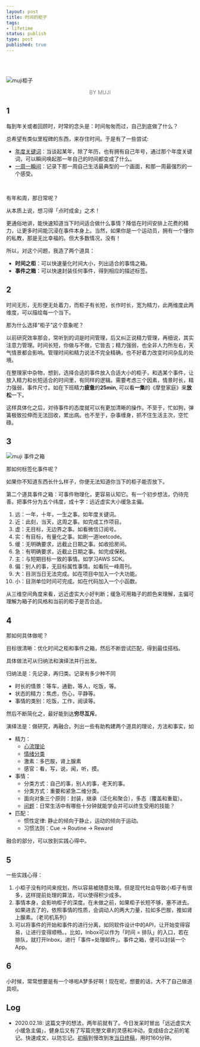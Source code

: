 ```yaml
--- 
layout: post
title: 时间的柜子
tags: 
- lifetime
status: publish
type: post
published: true
---
```


<br>
<br>


![muji柜子](https://i.imgur.com/fxd9xy7.jpg) 
<center><font color="grey">BY MUJI</font>  </center>


## 1

每到年关或者回顾时，时常的念头是：时间匆匆而过，自己到底做了什么？

总希望有类似里程碑的东西，来存住时间。于是有了一些尝试: 

* [年度关键词](https://willwang.cc/about/)：当谈起某年，除了年历，也有拥有自己年号，通过那个年度关键词，可以瞬间唤起那一年自己的时间都变成了什么。
* [一周一瞬间](https://www.dropbox.com/sh/6vejwql3mdufmc2/AAAD0nQzMt1Gatd8I4zNUKqoa?dl=0)：记录下那一周自己生活最典型的一个画面，和那一周最强烈的一个感受。

<br>

有年和周，那日常呢？

从本质上说，想习得「点时成金」之术！

更通俗地讲，能快速知道当下时间适合做什么事情？降低在时间安排上花费的精力，让更多时间能沉浸在事件本身上。当然，如果你是一个运动员，拥有一个懂你的私教，那是无比幸福的。但大多数情况，没有！

所以，对这个问题，我造了两个道具：

- **时间之柜**：可以快速量化时间大小，列出适合的事情之箱。
- **事件之箱**：可以快速封装任何事件，得到相应的描述标签。


## 2


时间无形，无形便无处着力，而柜子有长短，长作时长，宽为精力，此两维度此两维度，可以描绘每一个当下。

那为什么选择“柜子”这个意象呢？

以前研究效率那会，常听到的词是时间管理，后又纠正说精力管理，再细说，其实注意力管理。时间长短，你做与不做，它皆去；精力强弱，也全非人力所左右，天气情景都会影响。管理时间和精力说法不完全精确，也不好着力改变时间杂乱的处境。

在整理家中杂物，想到，选择合适的事件放入合适大小的柜子，和选某个事件，让放入精力和长短适合的时间里，有同样的逻辑。需要考虑三个因素，情景时长，精力强弱，事件尺寸。如在下班精力**疲惫**的**25min**, 可以看**一集**的《摩登家庭》来**放松**一下。

这样具体化之后，对待事件的态度就可以有更加清晰的操作。不至于，忙如狗，弹簧极致拉伸而无法回收，累出病。也不至于，杂事缠身，抓不住生活主次，空忙碌。

## 3

![muji 事件之箱](https://i.imgur.com/PKyEaYY.png)

那如何标签化事件呢？

如果你不知道东西长什么样子，你便无法知道你当下的柜子能否放下。

第二个道具事件之箱：可事件物理化，更容易认知它。有一个初步想法，仍待完善。把事件分为五个纬度，成十字：远近虚实大小缓急主偏。

1. 远：一年，十年，一生之事。如年度关键词。
1. 近：此刻，当天，这周之事。如完成工作项目。
1. 虚：无目标，无边界之事。如看微信订阅号。
1. 实：有目标，有量化之事。如刷一道leetcode。
1. 缓：无明确要求，远截止日期之事。如收拾房间。
1. 急：有明确要求，近截止日期之事。如完成保税。
1. 主：与短期目标一致的事情。如学习AWS SDK。
1. 偏：别人的事，无目标属性事情。如看阮一峰周刊。
1. 大：目测当日无法完成。如在项目中加入一个大功能。 
1. 小：目测单位时间可完成。如在代码加入一个小函数。

从三维空间角度来看，远近虚实大小好判断；缓急可用箱子的颜色来理解，主偏可理解为箱子的风格和当前的柜子是否合适。

## 4

那如何具体做呢？

目标很清晰：优化时间之柜和事件之箱，然后不断尝试匹配，得到最佳搭档。

具体做法可从归纳法和演绎法并行出发。

归纳法是：先记录，再归类。记录有多少种不同

* 时长的情景：等车，通勤，等人，吃饭，等。
* 状态的精力：焦虑，伤心，平静等。
* 事情的类别：吃饭，工作，阅读等。

然后不断简化之，最好能到达**穷尽互斥**。

演绎法是：做研究，再融合。列出一些有助构建两个道具的理论，方法和事实，如

* 精力：
	* [心流理论](https://www.wikiwand.com/en/Flow_(psychology))
	* [情绪分类](https://www.wikiwand.com/en/Emotion)
	* 激素：多巴胺，肾上腺素
	* 感官：看，写，说，闻，听，摸。
* 事情：
	* 分类方式：自己的事，别人的事，老天的事。
	* 分类方式：重要和紧急二维分类。
	* 面向对象三个原则：封装，继承（泛化和聚合），多态（覆盖和重载）。
	* [问题](https://www.zhihu.com/question/20894671)：日常生活中有哪些十分钟就能学会并可以终生受用的技能？
* 匹配：
	* 惯性定律: 静止的倾向于静止，运动的倾向于运动。
	* 习惯法则：Cue → Routine → Reward

融合的部分，可以放到实践心得中。

## 5

一些实践心得：

1. 小柜子没有时间来规划，所以容易被随意处理。但是现代社会导致小柜子有很多，这样提前处理的算法，可以使得积少成多。
2. 事情本身，会影响柜子的深度。在未做之前，如果柜子长短不够，塞不进去。如果进去了的，依照事情的性质，会调动人的两大力量，拉如多巴胺，推如肾上腺素。（老司机系列）
3. 可以将事件的开始和事件的进行分离，如同软件设计中的API，让开始变得容易，让进行变得顺畅。。比如，Inbox可以作为「时间 = 排队」的入口，若在排队，就打开Inbox，进行「事件=处理邮件」。事件之箱，便可以封装一个App。

## 6 

小时候，常常想要是有一个哆啦A梦多好啊！现在呢，想要的话，大不了自己做道具呗。



## Log

- 2020.02.18: 这篇文字的想法，两年前就有了。今日发呆时冒出「远近虚实大小缓急主偏」，健身后又有了写篇完整文章的灵感和冲动，变成结合之前的笔记。快速成文，以防忘记。[初稿](https://i.imgur.com/kZjksCz.png)到慢改到发[当日终稿](https://i.imgur.com/XPye0Of.jpg)，用时160分钟。
